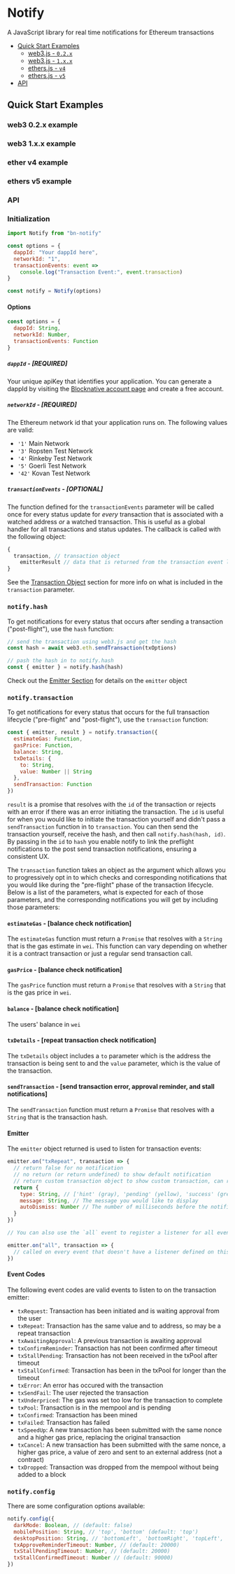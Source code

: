 # Notify

A JavaScript library for real time notifications for Ethereum transactions

- [Quick Start Examples](#quick-start-examples)
  - [web3.js - `0.2.x`](#web3-0.2.x-example)
  - [web3.js - `1.x.x`](#web3-1.x.x-example)
  - [ethers.js - `v4`](#ethers-v4-example)
  - [ethers.js - `v5`](#ethers-v5-example)
- [API](#api)

## Quick Start Examples

### web3 0.2.x example

### web3 1.x.x example

### ether v4 example

### ethers v5 example

### API

### Initialization

```javascript
import Notify from "bn-notify"

const options = {
  dappId: "Your dappId here",
  networkId: "1",
  transactionEvents: event =>
    console.log("Transaction Event:", event.transaction)
}

const notify = Notify(options)
```

#### Options

```javascript
const options = {
  dappId: String,
  networkId: Number,
  transactionEvents: Function
}
```

##### `dappId` - [REQUIRED]

Your unique apiKey that identifies your application. You can generate a dappId by visiting the [Blocknative account page](https://account.blocknative.com/) and create a free account.

##### `networkId` - [REQUIRED]

The Ethereum network id that your application runs on. The following values are valid:

- `'1'` Main Network
- `'3'` Ropsten Test Network
- `'4'` Rinkeby Test Network
- `'5'` Goerli Test Network
- `'42'` Kovan Test Network

##### `transactionEvents` - [OPTIONAL]

The function defined for the `transactionEvents` parameter will be called once for every status update for _every_ transaction that is associated with a watched address _or_ a watched transaction. This is useful as a global handler for all transactions and status updates. The callback is called with the following object:

```javascript
{
  transaction, // transaction object
    emitterResult // data that is returned from the transaction event listener defined on the emitter
}
```

See the [Transaction Object](#transaction-object) section for more info on what is included in the `transaction` parameter.

### `notify.hash`

To get notifications for every status that occurs after sending a transaction ("post-flight"), use the `hash` function:

```javascript
// send the transaction using web3.js and get the hash
const hash = await web3.eth.sendTransaction(txOptions)

// pash the hash in to notify.hash
const { emitter } = notify.hash(hash)
```

Check out the [Emitter Section](#emitter) for details on the `emitter` object

### `notify.transaction`

To get notifications for every status that occurs for the full transaction lifecycle ("pre-flight" and "post-flight"), use the `transaction` function:

```javascript
const { emitter, result } = notify.transaction({
  estimateGas: Function,
  gasPrice: Function,
  balance: String,
  txDetails: {
    to: String,
    value: Number || String
  },
  sendTransaction: Function
})
```

`result` is a promise that resolves with the `id` of the transaction or rejects with an error if there was an error initiating the transaction. The `id` is useful for when you would like to initiate the transaction yourself and didn't pass a `sendTransaction` function in to `transaction`. You can then send the transaction yourself, receive the hash, and then call `notify.hash(hash, id)`. By passing in the `id` to `hash` you enable notify to link the preflight notifications to the post send transaction notifications, ensuring a consistent UX.

The `transaction` function takes an object as the argument which allows you to progressively opt in to which checks and corresponding notifications that you would like during the "pre-flight" phase of the transaction lifecycle. Below is a list of the parameters, what is expected for each of those parameters, and the corresponding notifications you will get by including those parameters:

#### `estimateGas` - [balance check notification]

The `estimateGas` function must return a `Promise` that resolves with a `String` that is the gas estimate in `wei`. This function can vary depending on whether it is a contract transaction or just a regular send transaction call.

#### `gasPrice` - [balance check notification]

The `gasPrice` function must return a `Promise` that resolves with a `String` that is the gas price in `wei`.

#### `balance` - [balance check notification]

The users' balance in `wei`

#### `txDetails` - [repeat transaction check notification]

The `txDetails` object includes a `to` parameter which is the address the transaction is being sent to and the `value` parameter, which is the value of the transaction.

#### `sendTransaction` - [send transaction error, approval reminder, and stall notifications]

The `sendTransaction` function must return a `Promise` that resolves with a `String` that is the transaction hash.

#### Emitter

The `emitter` object returned is used to listen for transaction events:

```javascript
emitter.on("txRepeat", transaction => {
  // return false for no notification
  // no return (or return undefined) to show default notification
  // return custom transaction object to show custom transaction, can return all or one of the following parameters:
  return {
    type: String, // ['hint' (gray), 'pending' (yellow), 'success' (green), 'error' (red)]
    message: String, // The message you would like to display
    autoDismiss: Number // The number of milliseconds before the notification automatically hides or false for no autodismiss
  }
})

// You can also use the `all` event to register a listener for all events for that transaction. The `all` listener will only be called if there isn't a listener defined for the particular event:

emitter.on("all", transaction => {
  // called on every event that doesn't have a listener defined on this transaction
})
```

#### Event Codes

The following event codes are valid events to listen to on the transaction emitter:

- `txRequest`: Transaction has been initiated and is waiting approval from the user
- `txRepeat`: Transaction has the same value and to address, so may be a repeat transaction
- `txAwaitingApproval`: A previous transaction is awaiting approval
- `txConfirmReminder`: Transaction has not been confirmed after timeout
- `txStallPending`: Transaction has not been received in the txPool after timeout
- `txStallConfirmed`: Transaction has been in the txPool for longer than the timeout
- `txError`: An error has occured with the transaction
- `txSendFail`: The user rejected the transaction
- `txUnderpriced`: The gas was set too low for the transaction to complete
- `txPool`: Transaction is in the mempool and is pending
- `txConfirmed`: Transaction has been mined
- `txFailed`: Transaction has failed
- `txSpeedUp`: A new transaction has been submitted with the same nonce and a higher gas price, replacing the original transaction
- `txCancel`: A new transaction has been submitted with the same nonce, a higher gas price, a value of zero and sent to an external address (not a contract)
- `txDropped`: Transaction was dropped from the mempool without being added to a block

### `notify.config`

There are some configuration options available:

```javascript
notify.config({
  darkMode: Boolean, // (default: false)
  mobilePosition: String, // 'top', 'bottom' (default: 'top')
  desktopPosition: String, // 'bottomLeft', 'bottomRight', 'topLeft', 'topRight' (default: 'bottomRight')
  txApproveReminderTimeout: Number, // (default: 20000)
  txStallPendingTimeout: Number, // (default: 20000)
  txStallConfirmedTimeout: Number // (default: 90000)
})
```
